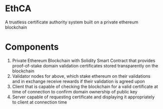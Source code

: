 # EthCA
A trustless certificate authority system built on a private ethereum blockchain
# Components
1. Private Ethereum Blockchain with Solidity Smart Contract that provides proof-of-stake domain validation certificates stored transparently on the blockchain
2. Validator nodes for above, which stake ethereum on their validations and in exchange receive rewards if their validation is agreed upon
3. Client that is capable of checking the blockchain for a valid certificate at time of connection to confirm domain ownership of public key
4. Server capable of requesting certificate and displaying it appropriately to client at connection time
